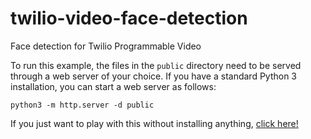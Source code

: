 # twilio-video-face-detection
Face detection for Twilio Programmable Video

To run this example, the files in the `public` directory need to be served
through a web server of your choice. If you have a standard Python 3
installation, you can start a web server as follows:

    python3 -m http.server -d public

If you just want to play with this without installing anything,
[click here!](https://miguelgrinberg.github.io/twilio-video-face-detection/public/)
